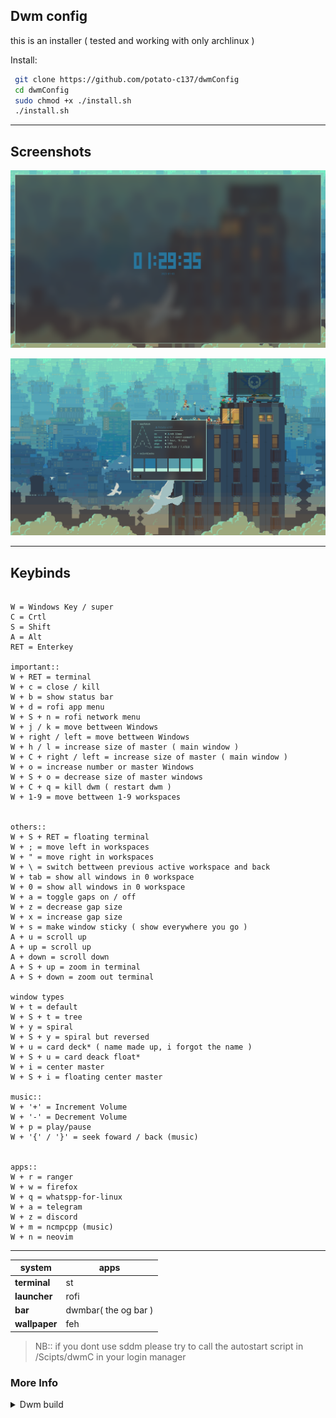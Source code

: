 ## Dwm config

this is an installer ( tested and working with only archlinux )

Install:

```bash
 git clone https://github.com/potato-c137/dwmConfig
 cd dwmConfig
 sudo chmod +x ./install.sh
 ./install.sh

```

---

## Screenshots

![shot1](./screenshots/shot1.png)

![shot2](./screenshots/shot2.png)

---

## Keybinds

```

W = Windows Key / super
C = Crtl
S = Shift
A = Alt
RET = Enterkey

important::
W + RET = terminal
W + c = close / kill
W + b = show status bar
W + d = rofi app menu
W + S + n = rofi network menu
W + j / k = move bettween Windows
W + right / left = move bettween Windows
W + h / l = increase size of master ( main window )
W + C + right / left = increase size of master ( main window )
W + o = increase number or master Windows
W + S + o = decrease size of master windows
W + C + q = kill dwm ( restart dwm )
W + 1-9 = move bettween 1-9 workspaces


others::
W + S + RET = floating terminal
W + ; = move left in workspaces
W + " = move right in workspaces
W + \ = switch bettween previous active workspace and back
W + tab = show all windows in 0 workspace
W + 0 = show all windows in 0 workspace
W + a = toggle gaps on / off
W + z = decrease gap size
W + x = increase gap size
W + s = make window sticky ( show everywhere you go )
A + u = scroll up
A + up = scroll up
A + down = scroll down
A + S + up = zoom in terminal
A + S + down = zoom out terminal

window types
W + t = default
W + S + t = tree
W + y = spiral
W + S + y = spiral but reversed
W + u = card deck* ( name made up, i forgot the name )
W + S + u = card deack float*
W + i = center master
W + S + i = floating center master

music::
W + '+' = Increment Volume
W + '-' = Decrement Volume
W + p = play/pause
W + '{' / '}' = seek foward / back (music)


apps::
W + r = ranger
W + w = firefox
W + q = whatspp-for-linux
W + a = telegram
W + z = discord
W + m = ncmpcpp (music)
W + n = neovim
```

---

| system        | apps                 |
| ------------- | -------------------- |
| **terminal**  | st                   |
| **launcher**  | rofi                 |
| **bar**       | dwmbar( the og bar ) |
| **wallpaper** | feh                  |

> NB:: if you dont use sddm please try to call the autostart script in /Scipts/dwmC in your login manager

### More Info

<details><summary>Dwm build</summary><p>

the dwm build is from my [dwm repo](https://github.com/potato-c137/dwm)

## </p>

<details><summary>st build</summary><p>

the st build in from my [st repo](https:///github.com/potato-c137/st)

</p>

---

<details><summary>The bar</summary><p>

i use the dwmbar ( the one dwm came with )

it is in `dwmConfig/Scripts/usr/` , make sure to move everything in Scripts/usr folder to `/usr/bin/` execpt the installers

the autostart script calls it so it needs to be in path

</p>

---

<details><summary>Autostart script</summary><p>

the autostart script is in `/Scripts/dwmC/autostartdwm.sh`

**i use sddm so i call it in ~/.xprofile**

it starts : picom, dunstrc, dwmbar , polykit(xfce4) , feh , and a term instance to call tty-clock

move the folder ./Scripts/dwmC/ to ~/dwm

In the xprofile it will call ~/dwm/autostartdwm.sh and the dunstrc config file too

</p>

---

<details><summary>Rofi</summary><p>

the rofi runners are in ./Scripts/usr/rofi_menu_run and rofi_network_run

the rofi_menu_run one calls menu and the rofi_network_run calls the network one,

the call other config files in ./Scripts/dwmC/rofi/ which was to be placed in ~/dwm/

</p>

---

**wallpaper was set with feh**

</details>
